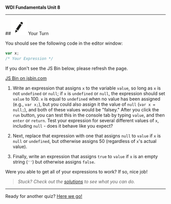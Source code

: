 **WDI Fundamentals Unit 8**

---

##![Your Turn](../assets/exercise.png) Your Turn

You should see the following code in the editor window:

```javascript
var x;
/* Your Expression */
```

If you don't see the JS Bin below, please refresh the page.

<a class="jsbin-embed" href="http://jsbin.com/qacobi/embed?js,console&600">JS Bin on jsbin.com</a><script src="http://static.jsbin.com/js/embed.min.js?3.35.12"></script>

1) Write an expression that assigns `x` to the variable `value`, so long as `x` is not `undefined` or `null`;
if `x` is `undefined` or `null`, the expression should set `value` to 100.
`x` is equal to `undefined` when no value has been assigned (e.g., `var x;`), but you could also assign it the value of `null` (`var x = null;`), and both of these values would be "falsey."
After you click the `run` button, you can test this in the console tab by typing `value`, and then `enter` or `return`. Test your expression for several different values of `x`, including `null` - does it behave like you expect?

2) Next, replace that expression with one that assigns `null` to `value` if `x` is `null` or `undefined`, but otherwise assigns 50 (regardless of `x`'s actual value).

3) Finally, write an expression that assigns `true` to `value` if `x` is an empty string (`''`) but otherwise assigns `false`.

Were you able to get all of your expressions to work? If so, nice job!

> *Stuck? Check out the [solutions](../exercise-solutions.md) to see what you can do.*

---

Ready for another quiz? [Here we go!](11_quiz.md)
